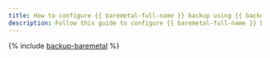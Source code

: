 ```yaml
---
title: How to configure {{ baremetal-full-name }} backup using {{ backup-full-name }}
description: Follow this guide to configure {{ baremetal-full-name }} backup using {{ backup-full-name }}.
---
```


{% include [backup-baremetal](../../_tutorials/backup/backup-baremetal.md) %}
